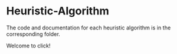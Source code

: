 # Heuristic-Algorithm
The code and documentation for each heuristic algorithm is in the corresponding folder. 

Welcome to click!
